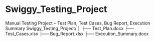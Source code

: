 # Swiggy_Testing_Project
Manual Testing Project – Test Plan, Test Cases, Bug Report, Execution Summary
Swiggy_Testing_Project/
│
├── Test_Plan.docx
├── Test_Cases.xlsx
├── Bug_Report.xlsx
├── Execution_Summary.docx


